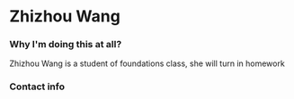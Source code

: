 # Zhizhou Wang
### Why I'm doing this at all?
Zhizhou Wang is a student of foundations class, she will turn in homework
### Contact info
